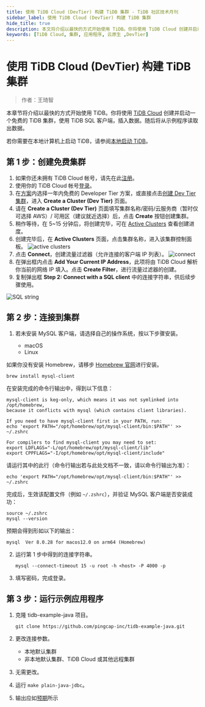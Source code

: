 ```yaml
---
title: 使用 TiDB Cloud (DevTier) 构建 TiDB 集群 - TiDB 社区技术月刊
sidebar_label: 使用 TiDB Cloud (DevTier) 构建 TiDB 集群
hide_title: true
description: 本文将介绍以最快的方式开始使用 TiDB。你将使用 TiDB Cloud 创建并启动一个免费的 TiDB 集群，使用 TiDB SQL 客户端，插入数据。随后将从示例程序读取出数据。
keywords: [TiDB Cloud, 集群, 应用程序, 云原生 ,DevTier]
---
```


# 使用 TiDB Cloud (DevTier) 构建 TiDB 集群

> 作者：王琦智

本章节将介绍以最快的方式开始使用 TiDB。你将使用 [TiDB Cloud](https://en.pingcap.com/tidb-cloud) 创建并启动一个免费的 TiDB 集群，使用 TiDB SQL 客户端，插入数据。随后将从示例程序读取出数据。

若你需要在本地计算机上启动 TiDB，请参阅[本地启动 TiDB](https://docs.pingcap.com/zh/tidb/stable/quick-start-with-tidb)。


## 第 1 步：创建免费集群

1. 如果你还未拥有 TiDB Cloud 帐号，请先在此[注册](https://tidbcloud.com/free-trial)。
2. 使用你的 TiDB Cloud 帐号[登录](https://tidbcloud.com/)。
3. 在[方案](https://tidbcloud.com/console/plans)内选择一年内免费的 Developer Tier 方案，或直接点击[创建 Dev Tier 集群](https://tidbcloud.com/console/create-cluster?tier=dev)，进入 **Create a Cluster (Dev Tier)** 页面。
4. 请在 **Create a Cluster (Dev Tier)** 页面填写集群名称/密码/云服务商（暂时仅可选择 AWS）/ 可用区（建议就近选择）后，点击 **Create** 按钮创建集群。
5. 稍作等待，在 5~15 分钟后，将创建完毕，可在 [Active Clusters](https://tidbcloud.com/console/clusters) 查看创建进度。
6. 创建完毕后，在 **Active Clusters** 页面，点击集群名称，进入该集群控制面板。 ![active clusters](https://tidb-blog.oss-cn-beijing.aliyuncs.com/media/unnamed-1660118928035.png)
7. 点击 **Connect**，创建流量过滤器（允许连接的客户端 IP 列表）。 ![connect](https://tidb-blog.oss-cn-beijing.aliyuncs.com/media/unnamed-1660118928035.png)
8. 在弹出框内点击 **Add Your Current IP Address**，此项将由 TiDB Cloud 解析你当前的网络 IP 填入。点击 **Create Filter**，进行流量过滤器的创建。
9. 复制弹出框 **Step 2: Connect with a SQL client** 中的连接字符串，供后续步骤使用。

![SQL string](https://tidb-blog.oss-cn-beijing.aliyuncs.com/media/unnamed-1660118928531.png)

## 第 2 步：连接到集群

1. 若未安装 MySQL 客户端，请选择自己的操作系统，按以下步骤安装。

   - macOS
   - Linux

如果你没有安装 Homebrew，请移步 [Homebrew 官网](https://brew.sh/index_zh-cn)进行安装。

   ```
   brew install mysql-client
   ```

   在安装完成的命令行输出中，得到以下信息：

   ```
   mysql-client is keg-only, which means it was not symlinked into /opt/homebrew,
   because it conflicts with mysql (which contains client libraries).
   
   If you need to have mysql-client first in your PATH, run:
   echo 'export PATH="/opt/homebrew/opt/mysql-client/bin:$PATH"' >> ~/.zshrc
   
   For compilers to find mysql-client you may need to set:
   export LDFLAGS="-L/opt/homebrew/opt/mysql-client/lib"
   export CPPFLAGS="-I/opt/homebrew/opt/mysql-client/include"
   ```

   请运行其中的此行（命令行输出若与此处文档不一致，请以命令行输出为准）：

   ```
   echo 'export PATH="/opt/homebrew/opt/mysql-client/bin:$PATH"' >> ~/.zshrc
   ```

   完成后，生效该配置文件（例如 `~/.zshrc`），并验证 MySQL 客户端是否安装成功：

   ```
   source ~/.zshrc
   mysql --version
   ```

   预期会得到形如以下的输出：

   ```
   mysql  Ver 8.0.28 for macos12.0 on arm64 (Homebrew)
   ```

2. 运行第 1 步中得到的连接字符串。

   ```
   mysql --connect-timeout 15 -u root -h <host> -P 4000 -p
   ```

3. 填写密码，完成登录。

## 第 3 步：运行示例应用程序

1. 克隆 tidb-example-java 项目。

   ```
   git clone https://github.com/pingcap-inc/tidb-example-java.git
   ```

2. 更改连接参数。

   - 本地默认集群
   - 非本地默认集群、TiDB Cloud 或其他远程集群

3. 无需更改。

4. 运行 `make plain-java-jdbc`。

5. 输出应如[预期](https://github.com/pingcap-inc/tidb-example-java/blob/main/Expected-Output.md#plain-java-jdbc)所示